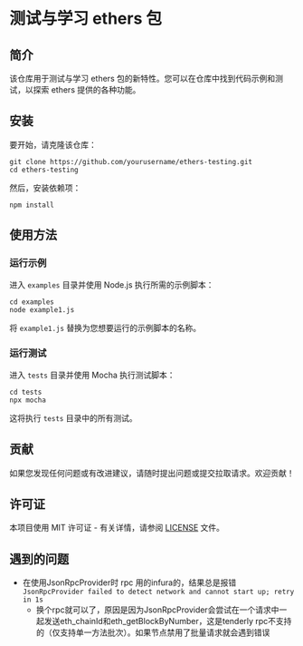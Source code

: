 # 测试与学习 ethers 包

## 简介

该仓库用于测试与学习 ethers 包的新特性。您可以在仓库中找到代码示例和测试，以探索 ethers 提供的各种功能。

## 安装

要开始，请克隆该仓库：

```
git clone https://github.com/yourusername/ethers-testing.git
cd ethers-testing
```

然后，安装依赖项：

```
npm install
```

## 使用方法

### 运行示例

进入 `examples` 目录并使用 Node.js 执行所需的示例脚本：

```
cd examples
node example1.js
```

将 `example1.js` 替换为您想要运行的示例脚本的名称。

### 运行测试

进入 `tests` 目录并使用 Mocha 执行测试脚本：

```
cd tests
npx mocha
```

这将执行 `tests` 目录中的所有测试。

## 贡献

如果您发现任何问题或有改进建议，请随时提出问题或提交拉取请求。欢迎贡献！

## 许可证

本项目使用 MIT 许可证 - 有关详情，请参阅 [LICENSE](LICENSE) 文件。


## 遇到的问题

- 在使用JsonRpcProvider时 rpc 用的infura的，结果总是报错
    ```JsonRpcProvider failed to detect network and cannot start up; retry in 1s```
    -  换个rpc就可以了，原因是因为JsonRpcProvider会尝试在一个请求中一起发送eth_chainId和eth_getBlockByNumber，这是tenderly rpc不支持的（仅支持单一方法批次）。如果节点禁用了批量请求就会遇到错误
